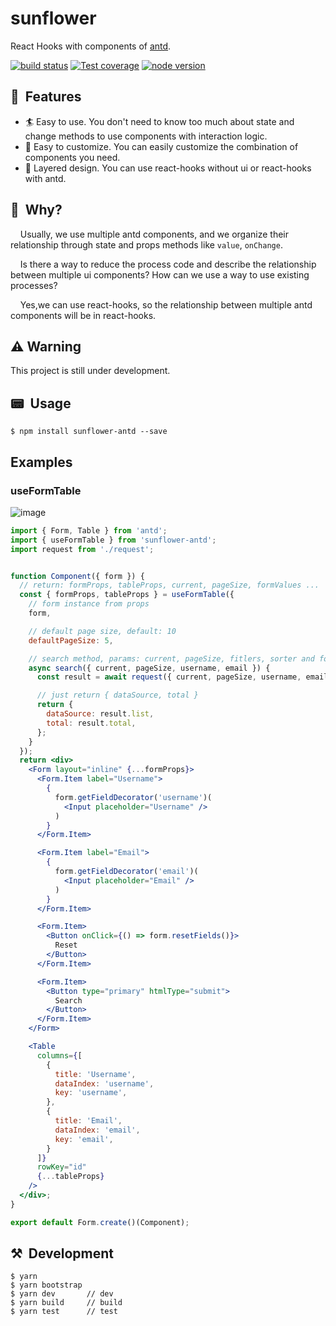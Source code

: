 # sunflower

React Hooks with components of [antd](https://ant.design).

[![build status][circleci-image]][circleci-url] [![Test coverage][coveralls-image]][coveralls-url] [![node version][node-image]][node-url]

[circleci-image]: https://img.shields.io/circleci/build/github/ant-design/sunflower/master.svg?style=flat-square
[circleci-url]: https://circleci.com/gh/ant-design/sunflower/tree/master
[coveralls-image]: https://img.shields.io/codecov/c/github/ant-design/sunflower/master.svg?style=flat-square
[coveralls-url]: https://codecov.io/gh/ant-design/sunflower
[node-image]: https://img.shields.io/badge/node.js-%3E=_6.0-green.svg?style=flat-square
[node-url]: http://nodejs.org/download/


## 🎩&nbsp; Features

- 🏄 Easy to use. You don't need to know too much about state and change methods to use components with interaction logic.
- 💅 Easy to customize. You can easily customize the combination of components you need.
- 👯 Layered design. You can use react-hooks without ui or react-hooks with antd.

## 🤔&nbsp; Why?

&nbsp;&nbsp;&nbsp;&nbsp;Usually, we use multiple antd components, and we organize their relationship through state and props methods like `value`, `onChange`.

&nbsp;&nbsp;&nbsp;&nbsp;Is there a way to reduce the process code and describe the relationship between multiple ui components? How can we use a way to use existing processes?

&nbsp;&nbsp;&nbsp;&nbsp;Yes,we can use react-hooks, so the relationship between multiple antd components will be in react-hooks.


## ⚠️ Warning

This project is still under development.

## 📟&nbsp; Usage

```
$ npm install sunflower-antd --save
```


## Examples

### useFormTable

![image](https://user-images.githubusercontent.com/44191223/64115560-8b8af500-cdc2-11e9-99f0-191b2e9fc485.png)
```jsx
import { Form, Table } from 'antd';
import { useFormTable } from 'sunflower-antd';
import request from './request';


function Component({ form }) {
  // return: formProps, tableProps, current, pageSize, formValues ...
  const { formProps, tableProps } = useFormTable({
    // form instance from props
    form,    

    // default page size, default: 10
    defaultPageSize: 5,

    // search method, params: current, pageSize, fitlers, sorter and form values(eg: username)
    async search({ current, pageSize, username, email }) {
      const result = await request({ current, pageSize, username, email });

      // just return { dataSource, total }
      return {
        dataSource: result.list,
        total: result.total,
      };
    }
  });
  return <div>
    <Form layout="inline" {...formProps}>
      <Form.Item label="Username">
        {
          form.getFieldDecorator('username')(
            <Input placeholder="Username" />
          )
        } 
      </Form.Item>

      <Form.Item label="Email">
        {
          form.getFieldDecorator('email')(
            <Input placeholder="Email" />
          )
        } 
      </Form.Item>

      <Form.Item>
        <Button onClick={() => form.resetFields()}>
          Reset
        </Button>
      </Form.Item>

      <Form.Item>
        <Button type="primary" htmlType="submit">
          Search
        </Button>
      </Form.Item>
    </Form>

    <Table
      columns={[
        {
          title: 'Username',
          dataIndex: 'username',
          key: 'username',
        },
        {
          title: 'Email',
          dataIndex: 'email',
          key: 'email',
        }
      ]}
      rowKey="id"
      {...tableProps}
    />
  </div>;
}

export default Form.create()(Component);
```


## ⚒&nbsp; Development

```
$ yarn
$ yarn bootstrap
$ yarn dev       // dev
$ yarn build     // build
$ yarn test      // test
```
